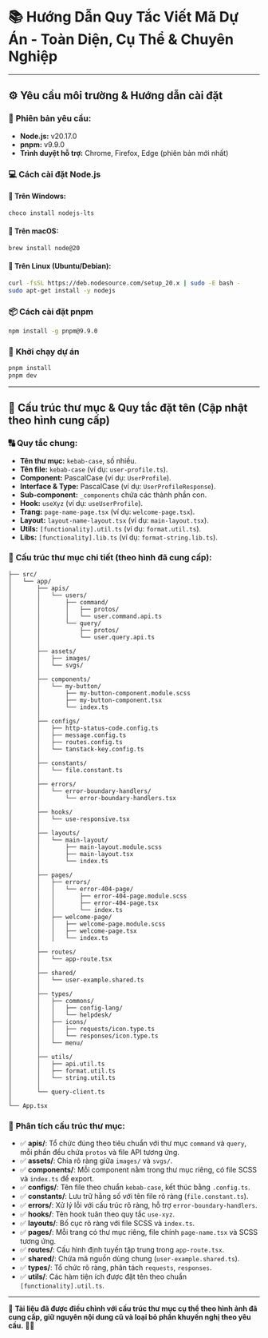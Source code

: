 # 📚 **Hướng Dẫn Quy Tắc Viết Mã Dự Án - Toàn Diện, Cụ Thể & Chuyên Nghiệp**

---

## ⚙️ **Yêu cầu môi trường & Hướng dẫn cài đặt**

### 🔧 **Phiên bản yêu cầu:**
- **Node.js:** v20.17.0
- **pnpm:** v9.9.0
- **Trình duyệt hỗ trợ:** Chrome, Firefox, Edge (phiên bản mới nhất)

### 💻 **Cách cài đặt Node.js**

#### 🔵 **Trên Windows:**
```bash
choco install nodejs-lts
```

#### 🍏 **Trên macOS:**
```bash
brew install node@20
```

#### 🐧 **Trên Linux (Ubuntu/Debian):**
```bash
curl -fsSL https://deb.nodesource.com/setup_20.x | sudo -E bash -
sudo apt-get install -y nodejs
```

### 📦 **Cách cài đặt pnpm**
```bash
npm install -g pnpm@9.9.0
```

### 🚀 **Khởi chạy dự án**
```bash
pnpm install
pnpm dev
```

---

## 📂 **Cấu trúc thư mục & Quy tắc đặt tên (Cập nhật theo hình cung cấp)**

### 🔠 **Quy tắc chung:**
- **Tên thư mục:** `kebab-case`, số nhiều.
- **Tên file:** `kebab-case` (ví dụ: `user-profile.ts`).
- **Component:** PascalCase (ví dụ: `UserProfile`).
- **Interface & Type:** PascalCase (ví dụ: `UserProfileResponse`).
- **Sub-component:** `_components` chứa các thành phần con.
- **Hook:** `useXyz` (ví dụ: `useUserProfile`).
- **Trang:** `page-name-page.tsx` (ví dụ: `welcome-page.tsx`).
- **Layout:** `layout-name-layout.tsx` (ví dụ: `main-layout.tsx`).
- **Utils:** `[functionality].util.ts` (ví dụ: `format.util.ts`).
- **Libs:** `[functionality].lib.ts` (ví dụ: `format-string.lib.ts`).

### 📁 **Cấu trúc thư mục chi tiết (theo hình đã cung cấp):**
```
├── src/
│   └── app/
│       ├── apis/
│       │   └── users/
│       │       ├── command/
│       │       │   ├── protos/
│       │       │   └── user.command.api.ts
│       │       └── query/
│       │           ├── protos/
│       │           └── user.query.api.ts
│       │
│       ├── assets/
│       │   ├── images/
│       │   └── svgs/
│       │
│       ├── components/
│       │   └── my-button/
│       │       ├── my-button-component.module.scss
│       │       ├── my-button-component.tsx
│       │       └── index.ts
│       │
│       ├── configs/
│       │   ├── http-status-code.config.ts
│       │   ├── message.config.ts
│       │   ├── routes.config.ts
│       │   └── tanstack-key.config.ts
│       │
│       ├── constants/
│       │   └── file.constant.ts
│       │
│       ├── errors/
│       │   └── error-boundary-handlers/
│       │       └── error-boundary-handlers.tsx
│       │
│       ├── hooks/
│       │   └── use-responsive.tsx
│       │
│       ├── layouts/
│       │   └── main-layout/
│       │       ├── main-layout.module.scss
│       │       ├── main-layout.tsx
│       │       └── index.ts
│       │
│       ├── pages/
│       │   ├── errors/
│       │   │   └── error-404-page/
│       │   │       ├── error-404-page.module.scss
│       │   │       ├── error-404-page.tsx
│       │   │       └── index.ts
│       │   ├── welcome-page/
│       │   │   ├── welcome-page.module.scss
│       │   │   ├── welcome-page.tsx
│       │   │   └── index.ts
│       │
│       ├── routes/
│       │   └── app-route.tsx
│       │
│       ├── shared/
│       │   └── user-example.shared.ts
│       │
│       ├── types/
│       │   ├── commons/
│       │   │   ├── config-lang/
│       │   │   └── helpdesk/
│       │   ├── icons/
│       │   │   ├── requests/icon.type.ts
│       │   │   └── responses/icon.type.ts
│       │   └── menu/
│       │
│       ├── utils/
│       │   ├── api.util.ts
│       │   ├── format.util.ts
│       │   └── string.util.ts
│       │
│       └── query-client.ts
│
└── App.tsx
```

### 📝 **Phân tích cấu trúc thư mục:**
- ✅ **apis/**: Tổ chức đúng theo tiêu chuẩn với thư mục `command` và `query`, mỗi phần đều chứa `protos` và file API tương ứng.
- ✅ **assets/**: Chia rõ ràng giữa `images/` và `svgs/`.
- ✅ **components/**: Mỗi component nằm trong thư mục riêng, có file SCSS và `index.ts` để export.
- ✅ **configs/**: Tên file theo chuẩn `kebab-case`, kết thúc bằng `.config.ts`.
- ✅ **constants/**: Lưu trữ hằng số với tên file rõ ràng (`file.constant.ts`).
- ✅ **errors/**: Xử lý lỗi với cấu trúc rõ ràng, hỗ trợ `error-boundary-handlers`.
- ✅ **hooks/**: Tên hook tuân theo quy tắc `use-xyz`.
- ✅ **layouts/**: Bố cục rõ ràng với file SCSS và `index.ts`.
- ✅ **pages/**: Mỗi trang có thư mục riêng, file chính `page-name.tsx` và SCSS tương ứng.
- ✅ **routes/**: Cấu hình định tuyến tập trung trong `app-route.tsx`.
- ✅ **shared/**: Chứa mã nguồn dùng chung (`user-example.shared.ts`).
- ✅ **types/**: Tổ chức rõ ràng, phân tách `requests`, `responses`.
- ✅ **utils/**: Các hàm tiện ích được đặt tên theo chuẩn `[functionality].util.ts`.

---

📌 **Tài liệu đã được điều chỉnh với cấu trúc thư mục cụ thể theo hình ảnh đã cung cấp, giữ nguyên nội dung cũ và loại bỏ phần khuyến nghị theo yêu cầu.** 🚀✨

